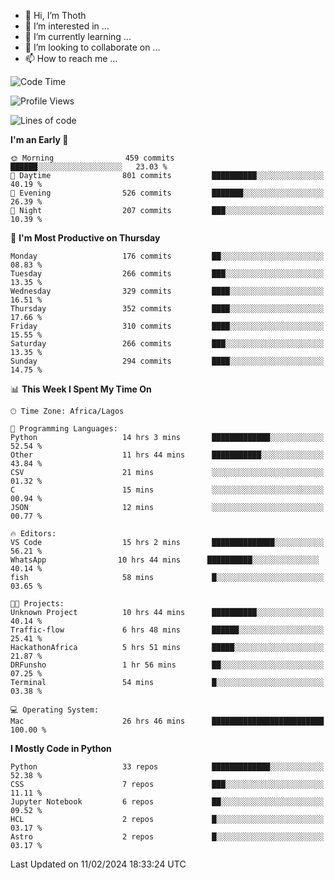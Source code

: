 <!---
thoth2357/thoth2357 is a ✨ special ✨ repository because its `README.md` (this file) appears on your GitHub profile.
You can click the Preview link to take a look at your changes.
--->

- 👋 Hi, I’m Thoth
- 👀 I’m interested in ...
- 🌱 I’m currently learning ...
- 💞️ I’m looking to collaborate on ...
- 📫 How to reach me ...




<!--START_SECTION:waka-->
![Code Time](http://img.shields.io/badge/Code%20Time-2%2C728%20hrs%2017%20mins-blue)

![Profile Views](http://img.shields.io/badge/Profile%20Views-0-blue)

![Lines of code](https://img.shields.io/badge/From%20Hello%20World%20I%27ve%20Written-30.8%20million%20lines%20of%20code-blue)

**I'm an Early 🐤** 

```text
🌞 Morning                459 commits         ██████░░░░░░░░░░░░░░░░░░░   23.03 % 
🌆 Daytime                801 commits         ██████████░░░░░░░░░░░░░░░   40.19 % 
🌃 Evening                526 commits         ███████░░░░░░░░░░░░░░░░░░   26.39 % 
🌙 Night                  207 commits         ███░░░░░░░░░░░░░░░░░░░░░░   10.39 % 
```
📅 **I'm Most Productive on Thursday** 

```text
Monday                   176 commits         ██░░░░░░░░░░░░░░░░░░░░░░░   08.83 % 
Tuesday                  266 commits         ███░░░░░░░░░░░░░░░░░░░░░░   13.35 % 
Wednesday                329 commits         ████░░░░░░░░░░░░░░░░░░░░░   16.51 % 
Thursday                 352 commits         ████░░░░░░░░░░░░░░░░░░░░░   17.66 % 
Friday                   310 commits         ████░░░░░░░░░░░░░░░░░░░░░   15.55 % 
Saturday                 266 commits         ███░░░░░░░░░░░░░░░░░░░░░░   13.35 % 
Sunday                   294 commits         ████░░░░░░░░░░░░░░░░░░░░░   14.75 % 
```


📊 **This Week I Spent My Time On** 

```text
🕑︎ Time Zone: Africa/Lagos

💬 Programming Languages: 
Python                   14 hrs 3 mins       █████████████░░░░░░░░░░░░   52.54 % 
Other                    11 hrs 44 mins      ███████████░░░░░░░░░░░░░░   43.84 % 
CSV                      21 mins             ░░░░░░░░░░░░░░░░░░░░░░░░░   01.32 % 
C                        15 mins             ░░░░░░░░░░░░░░░░░░░░░░░░░   00.94 % 
JSON                     12 mins             ░░░░░░░░░░░░░░░░░░░░░░░░░   00.77 % 

🔥 Editors: 
VS Code                  15 hrs 2 mins       ██████████████░░░░░░░░░░░   56.21 % 
‎WhatsApp                10 hrs 44 mins      ██████████░░░░░░░░░░░░░░░   40.14 % 
fish                     58 mins             █░░░░░░░░░░░░░░░░░░░░░░░░   03.65 % 

🐱‍💻 Projects: 
Unknown Project          10 hrs 44 mins      ██████████░░░░░░░░░░░░░░░   40.14 % 
Traffic-flow             6 hrs 48 mins       ██████░░░░░░░░░░░░░░░░░░░   25.41 % 
HackathonAfrica          5 hrs 51 mins       █████░░░░░░░░░░░░░░░░░░░░   21.87 % 
DRFunsho                 1 hr 56 mins        ██░░░░░░░░░░░░░░░░░░░░░░░   07.25 % 
Terminal                 54 mins             █░░░░░░░░░░░░░░░░░░░░░░░░   03.38 % 

💻 Operating System: 
Mac                      26 hrs 46 mins      █████████████████████████   100.00 % 
```

**I Mostly Code in Python** 

```text
Python                   33 repos            █████████████░░░░░░░░░░░░   52.38 % 
CSS                      7 repos             ███░░░░░░░░░░░░░░░░░░░░░░   11.11 % 
Jupyter Notebook         6 repos             ██░░░░░░░░░░░░░░░░░░░░░░░   09.52 % 
HCL                      2 repos             █░░░░░░░░░░░░░░░░░░░░░░░░   03.17 % 
Astro                    2 repos             █░░░░░░░░░░░░░░░░░░░░░░░░   03.17 % 
```




 Last Updated on 11/02/2024 18:33:24 UTC
<!--END_SECTION:waka-->
<!--![](http://github-profile-summary-cards.vercel.app/api/cards/profile-details?username=thoth2357&theme=2077)

![](http://github-profile-summary-cards.vercel.app/api/cards/stats?username=thoth2357&theme=2077)![](http://github-profile-summary-cards.vercel.app/api/cards/productive-time?username=thoth2357&theme=2077&utcOffset=8) -->
